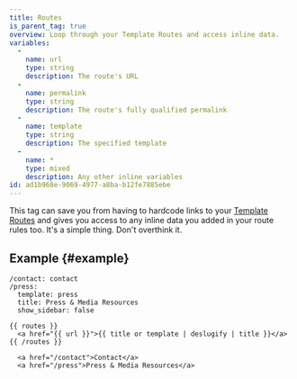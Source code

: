 ```yaml
---
title: Routes
is_parent_tag: true
overview: Loop through your Template Routes and access inline data.
variables:
  -
    name: url
    type: string
    description: The route's URL
  -
    name: permalink
    type: string
    description: The route's fully qualified permalink
  -
    name: template
    type: string
    description: The specified template
  -
    name: *
    type: mixed
    description: Any other inline variables
id: ad1b968e-9069-4977-a8ba-b12fe7885ebe
---
```

This tag can save you from having to hardcode links to your [Template Routes](/guides/urls-and-routing#template-routes) and gives you access to any inline data you added in your route rules too. It's a simple thing. Don't overthink it.

## Example {#example}

```.language-yaml
/contact: contact
/press:
  template: press
  title: Press & Media Resources
  show_sidebar: false

```

```
{{ routes }}
  <a href="{{ url }}">{{ title or template | deslugify | title }}</a>
{{ /routes }}
```

```.language-output
  <a href="/contact">Contact</a>
  <a href="/press">Press & Media Resources</a>
```
